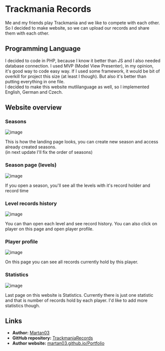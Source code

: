 # Trackmania Records

Me and my friends play Trackmania and we like to compete with each other.
So I decided to make website, so we can upload our records and share them with each other.

## Programming Language

I decided to code in PHP, because I know it better than JS and I also needed database connection.
I used MVP (Model View Presenter), in my opinion, it's good way to code easy way. If I used some framework, it would be
bit of overkill for project this size (at least I though). But also it's better than putting everything in one file.  
I decided to make this website mutlilanguage as well, so I implemented English, German and Czech.

## Website overview

### Seasons

![image](https://user-images.githubusercontent.com/46300167/211410737-7f52cd8c-6b43-4cde-a705-3ed1e91aa461.png)

This is how the landing page looks, you can create new season and access already created seasons.  
(in next update I'll fix the order of seasons)

### Season page (levels)

![image](https://user-images.githubusercontent.com/46300167/211411567-4544a706-39a5-4b66-952e-4b2f39dbca92.png)

If you open a season, you'll see all the levels with it's record holder and record time

### Level records history

![image](https://user-images.githubusercontent.com/46300167/211411705-97a76266-ccb9-4695-a421-8cf19812cd34.png)

You can than open each level and see record history. You can also click on player on this page and open player profile.

### Player profile

![image](https://user-images.githubusercontent.com/46300167/211411844-a7a36b62-6960-4517-81d6-2a1e3e3a6392.png)

On this page you can see all records currently hold by this player.

### Statistics

![image](https://user-images.githubusercontent.com/46300167/211412262-6d2c8801-a53a-42ff-8718-a50168c0333c.png)

Last page on this website is Statistics. Currently there is just one statistic and that is number of records hold by each player.
I'd like to add more statistics though.

## Links

- **Author:** [Martan03](https://github.com/Martan03)
- **GitHub repository:** [TrackmaniaRecords](https://github.com/Martan03/TrackmaniaRecords)
- **Author website:** [martan03.github.io/Portfolio](https://martan03.github.io/Portfolio/)
